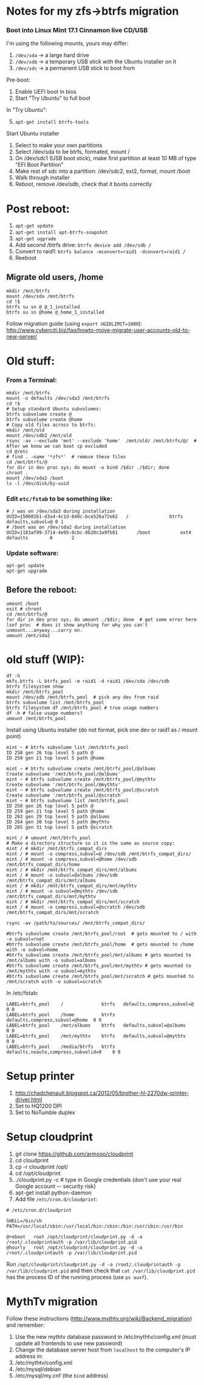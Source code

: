 Notes for my zfs->btrfs migration
==============

### Boot into Linux Mint 17.1 Cinnamon live CD/USB

I'm using the following mounts, yours may differ:

1. `/dev/sda` -> a large hard drive
2. `/dev/sdb` -> a temporary USB stick with the Ubuntu installer on it
3. `/dev/sdc` -> a permanent USB stick to boot from

Pre-boot:

1. Enable UEFI boot in bios
2. Start "Try Ubuntu" to full boot

In "Try Ubuntu":

5. `apt-get install btrfs-tools`

Start Ubuntu installer

1. Select to make your own partitions
2. Select /dev/sda to be btrfs, formated, mount /
3. On /dev/sdc1 (USB boot stick), make first partition at least 10 MB of type "EFI Boot Partition"
4. Make rest of sdc into a partition: /dev/sdc2, ext2, format, mount /boot
5. Walk through installer
6. Reboot, remove /dev/sdb, check that it boots correctly

# Post reboot:

1. `apt-get update`
2. `apt-get install apt-btrfs-snapshot`
2. `apt-get ugprade`
3. Add second /btrfs drive: `btrfs device add /dev/sdb /`
4. Convert to raid1: `btrfs balance -mconvert=raid1 -dconvert=raid1 /`
5. Reeboot 


## Migrate old users, /home

```
mkdir /mnt/btrfs
mount /dev/sda /mnt/btrfs
cd !$
btrfs su sn @ @_1_installed
btrfs su sn @home @_home_1_installed
```

Follow migration guide (using `export UGIDLIMIT=1000`): http://www.cyberciti.biz/faq/howto-move-migrate-user-accounts-old-to-new-server/


# Old stuff:

### From a Terminal:

```
mkdir /mnt/btrfs
mount -o defaults /dev/sda3 /mnt/btrfs
cd !$
# Setup standard Ubuntu subvolumes:
btrfs subvolume create @
btrfs subvolume create @home
# Copy old files across to btrfs:
mkdir /mnt/old
mount /dev/sdb2 /mnt/old
rsync -av --exclude 'mnt' --exclude 'home'  /mnt/old/ /mnt/btrfs/@/  # After we know we can boot cp excluded
cd @/etc
# find . -name '*zfs*'  # remove these files
cd /mnt/btrfs/@
for dir in dev proc sys; do mount -o bind /$dir ./$dir; done
chroot .
mount /dev/sda2 /boot
ls -l /dev/disk/by-uuid
```
### Edit `etc/fstab` to be something like:
```
# / was on /dev/sda3 during installation
UUID=15060261-d3a4-4c1d-840c-bce526a72e62 	/               btrfs defaults,subvol=@ 0 1
# /boot was on /dev/sda2 during installation
UUID=1183af99-3714-4e95-8cbc-8b20c3a9fb81       /boot           ext4    defaults        0       2
```

### Update software:
```
apt-get update
apt-get upgrade
```

## Before the reboot:
```
umount /boot
exit # chroot
cd /mnt/btrfs/@
for dir in dev proc sys; do umount ./$dir; done  # get some error here
lsof proc  # does it show anything for why you can't unmount...anyway...carry on.
umount /mnt/sda2
```

# old stuff (WIP):


```
df -h
mkfs.btrfs -L btrfs_pool -m raid1 -d raid1 /dev/sda /dev/sdb
btrfs filesystem show
mkdir /mnt/btrfs_pool
mount /dev/sdb /mnt/btrfs_pool  # pick any dev from raid
btrfs subvolume list /mnt/btrfs_pool 
btrfs filesystem df /mnt/btrfs_pool # true usage numbers
df -h # false usage numbers?
umount /mnt/btrfs_pool
```

Install using Ubuntu installer (do not format, pick one dev or raid1 as / mount point)
```
mint ~ # btrfs subvolume list /mnt/btrfs_pool
ID 258 gen 26 top level 5 path @
ID 259 gen 21 top level 5 path @home
```

```
mint ~ # btrfs subvolume create /mnt/btrfs_pool/@albums
Create subvolume '/mnt/btrfs_pool/@albums'
mint ~ # btrfs subvolume create /mnt/btrfs_pool/@mythtv
Create subvolume '/mnt/btrfs_pool/@mythtv'
mint ~ # btrfs subvolume create /mnt/btrfs_pool/@scratch
Create subvolume '/mnt/btrfs_pool/@scratch'
mint ~ # btrfs subvolume list /mnt/btrfs_pool
ID 258 gen 26 top level 5 path @
ID 259 gen 21 top level 5 path @home
ID 263 gen 29 top level 5 path @albums
ID 264 gen 30 top level 5 path @mythtv
ID 265 gen 31 top level 5 path @scratch

mint / # umount /mnt/btrfs_pool
# Make a directory structure so it is the same as source copy:
mint / # mkdir /mnt/btrfs_compat_dirs
mint / # mount -o compress,subvol=@ /dev/sdb /mnt/btrfs_compat_dirs/
mint / # mount -o compress,subvol=@home /dev/sdb /mnt/btrfs_compat_dirs/home
mint / # mkdir /mnt/btrfs_compat_dirs/mnt/albums
mint / # mount -o subvol=@albums /dev/sdb /mnt/btrfs_compat_dirs/mnt/albums
mint / # mkdir /mnt/btrfs_compat_dirs/mnt/mythtv
mint / # mount -o subvol=@mythtv /dev/sdb /mnt/btrfs_compat_dirs/mnt/mythtv
mint / # mkdir /mnt/btrfs_compat_dirs/mnt/scratch
mint / # mount -o compress,subvol=@scratch /dev/sdb /mnt/btrfs_compat_dirs/mnt/scratch

rsync -av /path/to/sources/ /mnt/btrfs_compat_dirs/

#btrfs subvolume create /mnt/btrfs_pool/root  # gets mounted to / with -o subvol=root
#btrfs subvolume create /mnt/btrfs_pool/home  # gets mounted to /home with -o subvol=home
#btrfs subvolume create /mnt/btrfs_pool/mnt/albums # gets mounted to /mnt/albums with -o subvol=albums
#btrfs subvolume create /mnt/btrfs_pool/mnt/mythtv # gets mounted to /mnt/mythtv with -o subvol=mythtv
#btrfs subvolume create /mnt/btrfs_pool/mnt/scratch # gets mounted to /mnt/scratch with -o subvol=scratch
```

In /etc/fstab:
```
LABEL=btrfs_pool    /              btrfs   defaults,compress,subvol=@  0 0
LABEL=btrfs_pool    /home          btrfs   defaults,compress,subvol=@home  0 0
LABEL=btrfs_pool    /mnt/albums    btrfs   defaults,subvol=@albums         0 0
LABEL=btrfs_pool    /mnt/mythtv    btrfs   defaults,subvol=@mythtv         0 0
LABEL=btrfs_pool    /media/btrfs   btrfs   defaults,noauto,compress,subvolid=0    0 0
```

# Setup printer

1. http://chadchenault.blogspot.ca/2012/05/brother-hl-2270dw-printer-driver.html
2. Set to HQ1200 DPI
3. Set to NoTumble duplex
 
# Setup cloudprint

1. git clone https://github.com/armooo/cloudprint
2. cd cloudprint
3. cp -r cloudprint /opt/
4. cd /opt/cloudprint
5. ./cloudprint.py -c  # type in Google credentials (don't use your real Google account -- security risk)
6. apt-get install python-daemon
7. Add file `/etc/cron.d/cloudprint`:

```
# /etc/cron.d/cloudprint

SHELL=/bin/sh
PATH=/usr/local/sbin:/usr/local/bin:/sbin:/bin:/usr/sbin:/usr/bin

@reboot   root /opt/cloudprint/cloudprint.py -d -a /root/.cloudprintauth -p /var/lib/cloudprint.pid	
@hourly   root /opt/cloudprint/cloudprint.py -d -a /root/.cloudprintauth -p /var/lib/cloudprint.pid	
```

Run `/opt/cloudprint/cloudprint.py -d -a /root/.cloudprintauth -p /var/lib/cloudprint.pid` and then check that `cat /var/lib/cloudprint.pid` has the process ID of the running process (use `ps auxf`).

# MythTv migration

Follow these instructions (http://www.mythtv.org/wiki/Backend_migration) and remember:

1. Use the new mythtv database password in /etc/mythtv/config.xml (must update all frontends to use new password)
2. Change the database server host from `localhost` to the computer's IP address in:
  1. /etc/mythtv/config.xml
  2. /etc/mysql/debian
  3. /etc/mysql/my.cnf  (the `bind` address)
